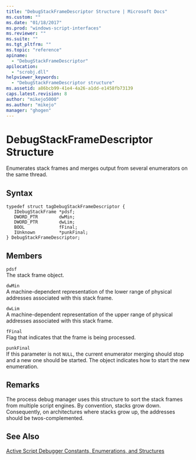 ```yaml
---
title: "DebugStackFrameDescriptor Structure | Microsoft Docs"
ms.custom: ""
ms.date: "01/18/2017"
ms.prod: "windows-script-interfaces"
ms.reviewer: ""
ms.suite: ""
ms.tgt_pltfrm: ""
ms.topic: "reference"
apiname: 
  - "DebugStackFrameDescriptor"
apilocation: 
  - "scrobj.dll"
helpviewer_keywords: 
  - "DebugStackFrameDescriptor structure"
ms.assetid: a86bcb99-41e4-4a26-a1dd-e1458fb73139
caps.latest.revision: 8
author: "mikejo5000"
ms.author: "mikejo"
manager: "ghogen"
---
```

# DebugStackFrameDescriptor Structure
Enumerates stack frames and merges output from several enumerators on the same thread.  
  
## Syntax  
  
```  
typedef struct tagDebugStackFrameDescriptor {  
   IDebugStackFrame *pdsf;  
   DWORD_PTR        dwMin;  
   DWORD_PTR        dwLim;  
   BOOL             fFinal;  
   IUnknown         *punkFinal;  
} DebugStackFrameDescriptor;  
```  
  
## Members  
 `pdsf`  
 The stack frame object.  
  
 `dwMin`  
 A machine-dependent representation of the lower range of physical addresses associated with this stack frame.  
  
 `dwLim`  
 A machine-dependent representation of the upper range of physical addresses associated with this stack frame.  
  
 `fFinal`  
 Flag that indicates that the frame is being processed.  
  
 `punkFinal`  
 If this parameter is not `NULL`, the current enumerator merging should stop and a new one should be started. The object indicates how to start the new enumeration.  
  
## Remarks  
 The process debug manager uses this structure to sort the stack frames from multiple script engines. By convention, stacks grow down. Consequently, on architectures where stacks grow up, the addresses should be twos-complemented.  
  
## See Also  
 [Active Script Debugger Constants, Enumerations, and Structures](../../winscript/reference/active-script-debugger-constants-enumerations-and-structures.md)